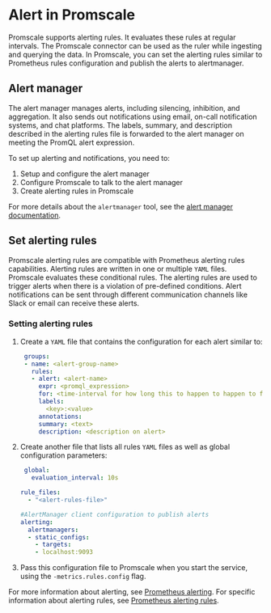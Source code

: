 # Alert in Promscale
Promscale supports alerting rules. It evaluates these rules at regular
intervals. The Promscale connector can be used as the ruler while ingesting and
querying the data. In Promscale, you can set the alerting rules similar to
Prometheus rules configuration and publish the alerts to alertmanager. 

## Alert manager
The alert manager manages alerts, including silencing, inhibition,
and aggregation. It also sends out notifications using email, 
on-call notification systems, and chat platforms. The labels, 
summary, and description described in the alerting rules file is forwarded
to the alert manager on meeting the PromQL alert expression.

To set up alerting and notifications, you need to:

1. Setup and configure the alert manager
1. Configure Promscale to talk to the alert manager
1. Create alerting rules in Promscale

For more details about the `alertmanager` tool, see the [alert manager documentation][am-docs].

<procedure>

## Set alerting rules
Promscale alerting rules are compatible with Prometheus
alerting rules capabilities. Alerting rules are written in one or multiple
`YAML` files. Promscale evaluates these conditional rules. The alerting rules
are used to trigger alerts when there is a violation of pre-defined conditions.
Alert notifications can be sent through different communication channels like Slack
or email can receive these alerts.

### Setting alerting rules
1.  Create a `YAML` file that contains the configuration for each alert
    similar to:
    ```yaml
     groups:
     - name: <alert-group-name>
       rules:
       - alert: <alert-name>
         expr: <promql_expression>
         for: <time-interval for how long this to happen to happen to fire an alert>
         labels:
           <key>:<value>
         annotations:
         summary: <text>
         description: <description on alert>
    ```
1.  Create another file that lists all rules `YAML` files as well as global configuration
    parameters:
    ```yaml
     global:
       evaluation_interval: 10s

    rule_files:
      - "<alert-rules-file>"
    
    #AlertManager client configuration to publish alerts
    alerting:
      alertmanagers:
      - static_configs:
        - targets:
        - localhost:9093
    ```
1.  Pass this configuration file to Promscale when you start the service, 
    using the `-metrics.rules.config` flag.
    
</procedure>

For more information about alerting, see [Prometheus alerting][prometheus-alerting].
For specific information about alerting rules, see [Prometheus alerting
rules][prometheus-alert-rules].

[am-docs]: https://prometheus.io/docs/alerting/latest/alertmanager/
[prometheus-alerting]: https://prometheus.io/docs/alerting/latest/overview/
[prometheus-alert-rules]:
    https://prometheus.io/docs/prometheus/latest/configuration/alerting_rules/
